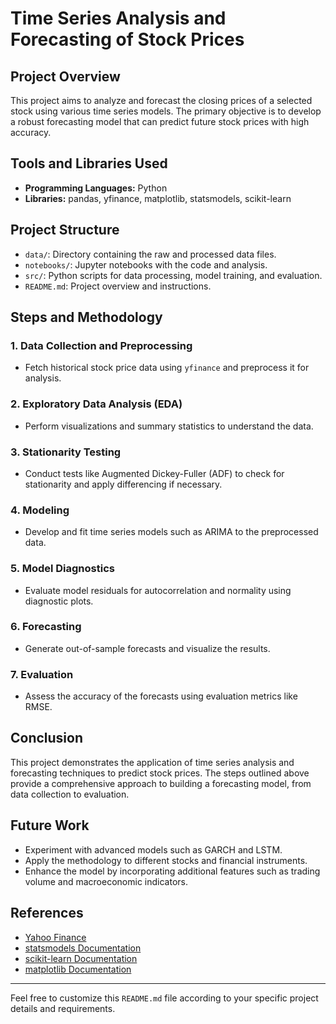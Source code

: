 # Time Series Analysis and Forecasting of Stock Prices

## Project Overview

This project aims to analyze and forecast the closing prices of a selected stock using various time series models. The primary objective is to develop a robust forecasting model that can predict future stock prices with high accuracy.

## Tools and Libraries Used

- **Programming Languages:** Python
- **Libraries:** pandas, yfinance, matplotlib, statsmodels, scikit-learn

## Project Structure

- `data/`: Directory containing the raw and processed data files.
- `notebooks/`: Jupyter notebooks with the code and analysis.
- `src/`: Python scripts for data processing, model training, and evaluation.
- `README.md`: Project overview and instructions.

## Steps and Methodology

### 1. Data Collection and Preprocessing

- Fetch historical stock price data using `yfinance` and preprocess it for analysis.

### 2. Exploratory Data Analysis (EDA)

- Perform visualizations and summary statistics to understand the data.

### 3. Stationarity Testing

- Conduct tests like Augmented Dickey-Fuller (ADF) to check for stationarity and apply differencing if necessary.

### 4. Modeling

- Develop and fit time series models such as ARIMA to the preprocessed data.

### 5. Model Diagnostics

- Evaluate model residuals for autocorrelation and normality using diagnostic plots.

### 6. Forecasting

- Generate out-of-sample forecasts and visualize the results.

### 7. Evaluation

- Assess the accuracy of the forecasts using evaluation metrics like RMSE.

## Conclusion

This project demonstrates the application of time series analysis and forecasting techniques to predict stock prices. The steps outlined above provide a comprehensive approach to building a forecasting model, from data collection to evaluation.

## Future Work

- Experiment with advanced models such as GARCH and LSTM.
- Apply the methodology to different stocks and financial instruments.
- Enhance the model by incorporating additional features such as trading volume and macroeconomic indicators.

## References

- [Yahoo Finance](https://finance.yahoo.com/)
- [statsmodels Documentation](https://www.statsmodels.org/)
- [scikit-learn Documentation](https://scikit-learn.org/)
- [matplotlib Documentation](https://matplotlib.org/)

---

Feel free to customize this `README.md` file according to your specific project details and requirements.
